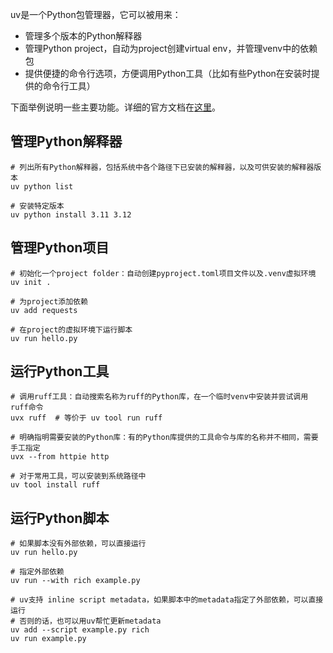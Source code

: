 uv是一个Python包管理器，它可以被用来：
- 管理多个版本的Python解释器
- 管理Python project，自动为project创建virtual env，并管理venv中的依赖包
- 提供便捷的命令行选项，方便调用Python工具（比如有些Python在安装时提供的命令行工具）

下面举例说明一些主要功能。详细的官方文档在[这里](https://docs.astral.sh/uv/)。


## 管理Python解释器

```shell
# 列出所有Python解释器，包括系统中各个路径下已安装的解释器，以及可供安装的解释器版本
uv python list

# 安装特定版本
uv python install 3.11 3.12
```

## 管理Python项目

```shell
# 初始化一个project folder：自动创建pyproject.toml项目文件以及.venv虚拟环境
uv init .

# 为project添加依赖
uv add requests

# 在project的虚拟环境下运行脚本
uv run hello.py
```

## 运行Python工具

```shell
# 调用ruff工具：自动搜索名称为ruff的Python库，在一个临时venv中安装并尝试调用ruff命令
uvx ruff  # 等价于 uv tool run ruff

# 明确指明需要安装的Python库：有的Python库提供的工具命令与库的名称并不相同，需要手工指定
uvx --from httpie http

# 对于常用工具，可以安装到系统路径中
uv tool install ruff
```

## 运行Python脚本

```shell
# 如果脚本没有外部依赖，可以直接运行
uv run hello.py

# 指定外部依赖
uv run --with rich example.py

# uv支持 inline script metadata，如果脚本中的metadata指定了外部依赖，可以直接运行
# 否则的话，也可以用uv帮忙更新metadata
uv add --script example.py rich
uv run example.py
```

